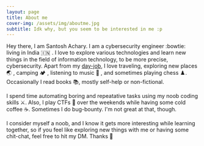 ```yaml
---
layout: page
title: About me
cover-img: /assets/img/aboutme.jpg
subtitle: Idk why, but you seem to be interested in me :p
---
```


Hey there, I am Santosh Achary. I am a cybersecurity engineer :bowtie: living in India :india: . I love to explore various technologies and learn new things in the field of information technology, to be more precise, cybersecurity. Apart from my [day-job](https://www.linkedin.com/in/asantoshka/), I love traveling, exploring new places :earth_asia: , camping :camping: , listening to music :musical_note: , and sometimes playing chess :chess_pawn:. Occasionally I read books :books:, mostly self-help or non-fictional.

I spend time automating boring and repeatative tasks using my noob coding skills :crossed_swords:. Also, I play CTFs :triangular_flag_on_post: over the weekends while having some cold coffee :coffee:. Sometimes I do bug-bounty. I'm not great at that, though.

I consider myself a noob, and I know it gets more interesting while learning together, so if you feel like exploring new things with me or having some chit-chat, feel free to hit my DM. Thanks :pray:

<!-- ### My story

To be honest, I'm having some trouble remembering right now, so why don't you just watch [my movie](https://en.wikipedia.org/wiki/The_Princess_Bride_%28film%29) and it will answer **all** your questions. -->

<!-- Hey there, I am Santosh Achary. I am a cybersecurity engineer :bowtie: living in India :india: . I love to explore various technologies and learn new things in the field of information technology, to be more precise, cybersecurity. Apart from my [day-job](https://www.linkedin.com/in/asantoshka/), I love traveling, exploring new places :earth_asia: , camping :camping: , listening to music, and sometimes playing chess. Occasionally I read books, mostly self-help or non-fictional.

I spend time automating boring and repeatative tasks using my noob coding skills. Also, I play CTFs over the weekends while having some cold coffee. Sometimes I do bug-bounty. I'm not great at that, though.

I consider myself a noob, and I know it gets more interesting while learning together, so if you feel like exploring new things with me or having some chit-chat, feel free to hit my DM. Thanks -->
